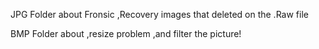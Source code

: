 JPG Folder about Fronsic ,Recovery images that deleted on the .Raw file 

BMP Folder about ,resize problem ,and filter the picture!
